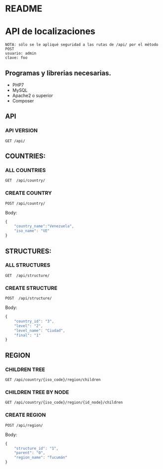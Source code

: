# README #
# API de localizaciones

```
NOTA: sólo se le apliqué seguridad a las rutas de /api/ por el método POST
usuario: admin
clave: foo
```
## Programas y librerias necesarias.

* PHP7
* MySQL
* Apache2 o superior
* Composer

## API

### API VERSION
```
GET /api/
```
## COUNTRIES:

### ALL COUNTRIES
```
GET  /api/country/
```

### CREATE COUNTRY
```
POST /api/country/
```

Body:
```javascript
{
    "country_name":"Venezuela",
    "iso_name": "VE"
}
```
## STRUCTURES:

### ALL STRUCTURES
```
GET  /api/structure/
```

### CREATE STRUCTURE
```
POST  /api/structure/
```

Body:
```javascript
{
    "country_id": "3",
    "level": "2",
    "level_name": "Ciudad",
    "final": "1"
}
```
## REGION 

### CHILDREN TREE 
```
GET /api/country/{iso_code}/region/children
```
### CHILDREN TREE BY NODE
```
GET /api/country/{iso_code}/region/{id_node}/children
```

### CREATE REGION
```
POST /api/region/
```
Body:
```javascript
{
    "structure_id": "1",
    "parent": "0",
    "region_name": "Tucumán"
}
```